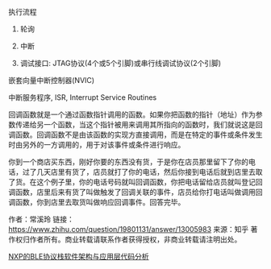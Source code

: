 执行流程

1. 轮询
2. 中断

1. 调试接口: JTAG协议(4个或5个引脚)或串行线调试协议(2个引脚)

嵌套向量中断控制器(NVIC)

中断服务程序, ISR, Interrupt Service Routines

回调函数就是一个通过函数指针调用的函数。如果你把函数的指针（地址）作为参数传递给另一个函数，当这个指针被用来调用其所指向的函数时，我们就说这是回调函数。回调函数不是由该函数的实现方直接调用，而是在特定的事件或条件发生时由另外的一方调用的，用于对该事件或条件进行响应。

你到一个商店买东西，刚好你要的东西没有货，于是你在店员那里留下了你的电话，过了几天店里有货了，店员就打了你的电话，然后你接到电话后就到店里去取了货。在这个例子里，你的电话号码就叫回调函数，你把电话留给店员就叫登记回调函数，店里后来有货了叫做触发了回调关联的事件，店员给你打电话叫做调用回调函数，你到店里去取货叫做响应回调事件。回答完毕。

作者：常溪玲
链接：https://www.zhihu.com/question/19801131/answer/13005983
来源：知乎
著作权归作者所有。商业转载请联系作者获得授权，非商业转载请注明出处。

[NXP的BLE协议栈软件架构与应用层代码分析](https://www.cnblogs.com/mars4zhu/p/6802896.html)
